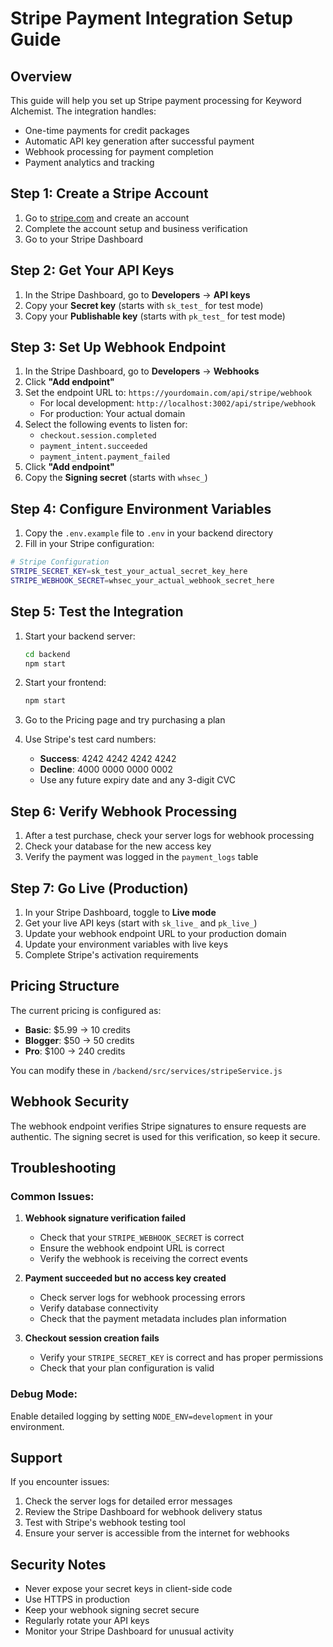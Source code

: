 # Stripe Payment Integration Setup Guide

## Overview
This guide will help you set up Stripe payment processing for Keyword Alchemist. The integration handles:
- One-time payments for credit packages
- Automatic API key generation after successful payment
- Webhook processing for payment completion
- Payment analytics and tracking

## Step 1: Create a Stripe Account
1. Go to [stripe.com](https://stripe.com) and create an account
2. Complete the account setup and business verification
3. Go to your Stripe Dashboard

## Step 2: Get Your API Keys
1. In the Stripe Dashboard, go to **Developers** → **API keys**
2. Copy your **Secret key** (starts with `sk_test_` for test mode)
3. Copy your **Publishable key** (starts with `pk_test_` for test mode)

## Step 3: Set Up Webhook Endpoint
1. In the Stripe Dashboard, go to **Developers** → **Webhooks**
2. Click **"Add endpoint"**
3. Set the endpoint URL to: `https://yourdomain.com/api/stripe/webhook`
   - For local development: `http://localhost:3002/api/stripe/webhook`
   - For production: Your actual domain
4. Select the following events to listen for:
   - `checkout.session.completed`
   - `payment_intent.succeeded`
   - `payment_intent.payment_failed`
5. Click **"Add endpoint"**
6. Copy the **Signing secret** (starts with `whsec_`)

## Step 4: Configure Environment Variables
1. Copy the `.env.example` file to `.env` in your backend directory
2. Fill in your Stripe configuration:

```bash
# Stripe Configuration
STRIPE_SECRET_KEY=sk_test_your_actual_secret_key_here
STRIPE_WEBHOOK_SECRET=whsec_your_actual_webhook_secret_here
```

## Step 5: Test the Integration
1. Start your backend server:
   ```bash
   cd backend
   npm start
   ```

2. Start your frontend:
   ```bash
   npm start
   ```

3. Go to the Pricing page and try purchasing a plan
4. Use Stripe's test card numbers:
   - **Success**: 4242 4242 4242 4242
   - **Decline**: 4000 0000 0000 0002
   - Use any future expiry date and any 3-digit CVC

## Step 6: Verify Webhook Processing
1. After a test purchase, check your server logs for webhook processing
2. Check your database for the new access key
3. Verify the payment was logged in the `payment_logs` table

## Step 7: Go Live (Production)
1. In your Stripe Dashboard, toggle to **Live mode**
2. Get your live API keys (start with `sk_live_` and `pk_live_`)
3. Update your webhook endpoint URL to your production domain
4. Update your environment variables with live keys
5. Complete Stripe's activation requirements

## Pricing Structure
The current pricing is configured as:

- **Basic**: $5.99 → 10 credits
- **Blogger**: $50 → 50 credits
- **Pro**: $100 → 240 credits

You can modify these in `/backend/src/services/stripeService.js`

## Webhook Security
The webhook endpoint verifies Stripe signatures to ensure requests are authentic. The signing secret is used for this verification, so keep it secure.

## Troubleshooting

### Common Issues:

1. **Webhook signature verification failed**
   - Check that your `STRIPE_WEBHOOK_SECRET` is correct
   - Ensure the webhook endpoint URL is correct
   - Verify the webhook is receiving the correct events

2. **Payment succeeded but no access key created**
   - Check server logs for webhook processing errors
   - Verify database connectivity
   - Check that the payment metadata includes plan information

3. **Checkout session creation fails**
   - Verify your `STRIPE_SECRET_KEY` is correct and has proper permissions
   - Check that your plan configuration is valid

### Debug Mode:
Enable detailed logging by setting `NODE_ENV=development` in your environment.

## Support
If you encounter issues:
1. Check the server logs for detailed error messages
2. Review the Stripe Dashboard for webhook delivery status
3. Test with Stripe's webhook testing tool
4. Ensure your server is accessible from the internet for webhooks

## Security Notes
- Never expose your secret keys in client-side code
- Use HTTPS in production
- Keep your webhook signing secret secure
- Regularly rotate your API keys
- Monitor your Stripe Dashboard for unusual activity

